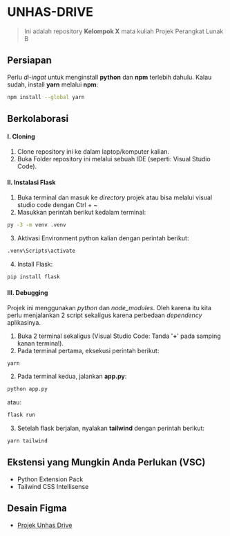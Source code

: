 # UNHAS-DRIVE

> Ini adalah repository **Kelompok X** mata kuliah Projek Perangkat Lunak B

## Persiapan
Perlu *di-ingat* untuk menginstall **python** dan **npm** terlebih dahulu. Kalau sudah, install **yarn** melalui **npm**:
```bash
npm install --global yarn
```

## Berkolaborasi
#### I. Cloning
1. Clone repository ini ke dalam laptop/komputer kalian.
2. Buka Folder repository ini melalui sebuah IDE (seperti: Visual Studio Code).

#### II. Instalasi Flask
1. Buka terminal dan masuk ke *directory* projek atau bisa melalui visual studio code dengan Ctrl + ~
2. Masukkan perintah berikut kedalam terminal:
```bash
py -3 -m venv .venv
```
3. Aktivasi Environment python kalian dengan perintah berikut:
```bash
.venv\Scripts\activate
```
4. Install Flask:
```bash
pip install flask
```
#### III. Debugging
Projek ini menggunakan *python* dan *node_modules*. Oleh karena itu kita perlu menjalankan 2 script sekaligus karena perbedaan *dependency* aplikasinya.
1. Buka 2 terminal sekaligus (Visual Studio Code: Tanda '**+**' pada samping kanan terminal).
2. Pada terminal pertama, eksekusi perintah berikut:
```
yarn
```
2. Pada terminal kedua, jalankan **app.py**:
```bash
python app.py
```
atau:
```bash
flask run
```
3. Setelah flask berjalan, nyalakan **tailwind** dengan perintah berikut:
```bash
yarn tailwind
```

## Ekstensi yang Mungkin Anda Perlukan (VSC)
- Python Extension Pack
- Tailwind CSS Intellisense

## Desain Figma
- [Projek Unhas Drive](https://www.figma.com/file/Dkeym0AqX9NakMaCsahaD4/P.-Perangkat-Lunak?type=design&node-id=21-137&mode=design&t=Vkkap0czwjOdn9VD-0)
